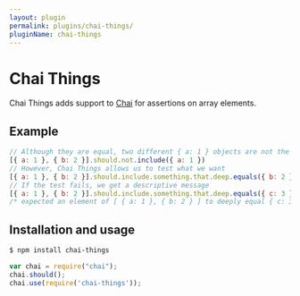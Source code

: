 ```yaml
---
layout: plugin
permalink: plugins/chai-things/
pluginName: chai-things
---
```


# Chai Things
Chai Things adds support to [Chai](http://chaijs.com/) for assertions on array elements.

## Example
```javascript
// Although they are equal, two different { a: 1 } objects are not the same
[{ a: 1 }, { b: 2 }].should.not.include({ a: 1 })
// However, Chai Things allows us to test what we want
[{ a: 1 }, { b: 2 }].should.include.something.that.deep.equals({ b: 2 })
// If the test fails, we get a descriptive message
[{ a: 1 }, { b: 2 }].should.include.something.that.deep.equals({ c: 3 })
/* expected an element of [ { a: 1 }, { b: 2 } ] to deeply equal { c: 3 } */
```

## Installation and usage
```bash
$ npm install chai-things
```

```javascript
var chai = require("chai");
chai.should();
chai.use(require('chai-things'));
```

